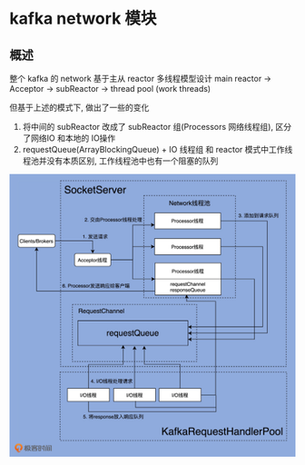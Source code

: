 # kafka network 模块

## 概述

整个 kafka 的 network 基于主从 reactor 多线程模型设计 main reactor -> Acceptor -> subReactor -> thread pool (work threads)

但基于上述的模式下, 做出了一些的变化

1. 将中间的 subReactor 改成了 subReactor 组(Processors 网络线程组), 区分了网络IO 和本地的 IO操作
2. requestQueue(ArrayBlockingQueue) + IO 线程组 和 reactor 模式中工作线程池并没有本质区别, 工作线程池中也有一个阻塞的队列

![](./5f164a771e08533a6279053f.jpg)



